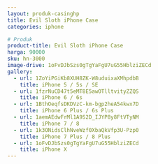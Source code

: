```yaml
---
layout: produk-casinghp
title: Evil Sloth iPhone Case
categories: iphone

# Produk
product-title: Evil Sloth iPhone Case
harga: 90000
sku: hn-3000
image-drive: 1oFvDJbSzs0gTgYaFgU7uG55HblziZECd
gallery:
  - url: 1ZoYiPGiKb8XUH8ZK-W8uduixaXMhpdbB
    title: iPhone 5 / 5s / SE
  - url: 1fzrNuCD47t5eMT8E5awOTlltvityZZQS
    title: iPhone 6 / 6s
  - url: 1BthOeqfsDKDVzC-km-bgp2heA54kwx7D
    title: iPhone 6 Plus / 6s Plus
  - url: 1aemAEdwFrMl1A9S2D_IJYP8y8FtVTyNM
    title: iPhone 7 / 8
  - url: 1k3ONidsClhNveWzf0XbaQkVfp3U-Pzp0
    title: iPhone 7 Plus / 8 Plus
  - url: 1oFvDJbSzs0gTgYaFgU7uG55HblziZECd
    title: iPhone X
---
```

